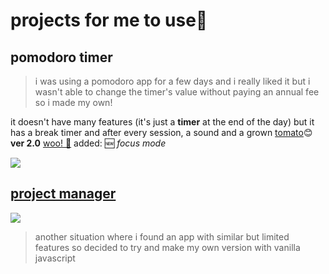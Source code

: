 # projects for me to use🌴

## pomodoro timer
> i was using a pomodoro app for a few days and i really liked it but i wasn't able to change the timer's value without paying an annual fee so i made my own!

 it doesn't have many features (it's just a **timer** at the end of the day) but it has a break timer and after every session, a sound and a grown <a href="https://frailuie.github.io/personal-projects/pomodoro/">tomato</a>😊
 <br>
 **ver 2.0** <a href="https://frailuie.github.io/personal-projects/pomodoro2">woo! 💪</a> added: 🆕 *focus mode* 

 
<img src="https://github.com/frailuie/personal-projects/assets/147780973/7a98a7d5-0e99-4d88-b25d-fdaee4c73d39"/>


## <a href="https://frailuie.github.io/personal-projects/projectManager/">project manager</a>
  <img src="https://github.com/frailuie/personal-projects/assets/147780973/566ce6cb-1096-4662-a90b-656a7a10f359">

 > another situation where i found an app with similar but limited features so decided to try and make my own version with vanilla javascript

